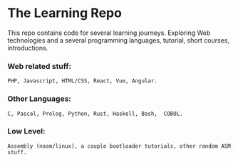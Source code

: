# The Learning Repo

This repo contains code for several learning journeys. Exploring Web technologies and a several programming languages, tutorial, short courses, introductions. 

### Web related stuff:
`PHP, Javascript, HTML/CSS, React, Vue, Angular.`

### Other Languages:
`C, Pascal, Prolog, Python, Rust, Haskell, Bash,  COBOL.`

### Low Level: 
`Assembly (nasm/linux), a couple bootloader tutorials, other random ASM stuff.`
